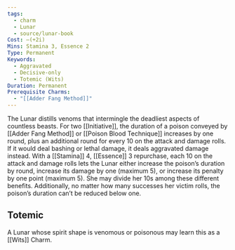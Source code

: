 ```yaml
---
tags:
  - charm
  - Lunar
  - source/lunar-book
Cost: —(+2i)
Mins: Stamina 3, Essence 2
Type: Permanent
Keywords:
  - Aggravated
  - Decisive-only
  - Totemic (Wits)
Duration: Permanent
Prerequisite Charms:
  - "[[Adder Fang Method]]"
---
```

The Lunar distills venoms that intermingle the deadliest aspects of countless beasts. For two [[Initiative]], the duration of a poison conveyed by [[Adder Fang Method]] or [[Poison Blood Technique]] increases by one round, plus an additional round for every 10 on the attack and damage rolls. If it would deal bashing or lethal damage, it deals aggravated damage instead. With a [[Stamina]] 4, [[Essence]] 3 repurchase, each 10 on the attack and damage rolls lets the Lunar either increase the poison’s duration by round, increase its damage by one (maximum 5), or increase its penalty by one point (maximum 5). She may divide her 10s among these different benefits. Additionally, no matter how many successes her victim rolls, the poison’s duration can’t be reduced below one. 
## Totemic 

A Lunar whose spirit shape is venomous or poisonous may learn this as a [[Wits]] Charm.